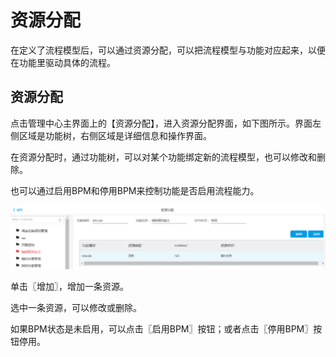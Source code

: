# 资源分配

在定义了流程模型后，可以通过资源分配，可以把流程模型与功能对应起来，以便在功能里驱动具体的流程。

## 资源分配

点击管理中心主界面上的【资源分配】，进入资源分配界面，如下图所示。界面左侧区域是功能树，右侧区域是详细信息和操作界面。

在资源分配时，通过功能树，可以对某个功能绑定新的流程模型，也可以修改和删除。

也可以通过启用BPM和停用BPM来控制功能是否启用流程能力。

![](/articles/application/5-/images/image77.png)
 
单击〖增加〗，增加一条资源。

选中一条资源，可以修改或删除。

如果BPM状态是未启用，可以点击〖启用BPM〗按钮；或者点击〖停用BPM〗按钮停用。
